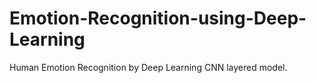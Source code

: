 # Emotion-Recognition-using-Deep-Learning
Human Emotion Recognition by Deep Learning CNN layered model.
